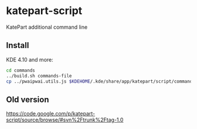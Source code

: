 katepart-script
===============

KatePart additional command line 

Install
-------

KDE 4.10 and more:

```sh
cd commands
../build.sh commands-file
cp ../pwaipwai.utils.js $KDEHOME/.kde/share/app/katepart/script/commands
```

Old version
----------

https://code.google.com/p/katepart-script/source/browse/#svn%2Ftrunk%2Ftag-1.0

